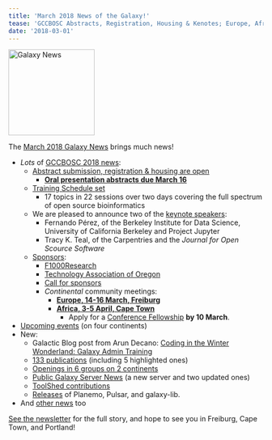 ```yaml
---
title: 'March 2018 News of the Galaxy!'
tease: 'GCCBOSC Abstracts, Registration, Housing & Kenotes; Europe, Africa, blog, pubs, servers, jobs, ...'
date: '2018-03-01'
---
```

[<img class="pull-right" src="/src/images/galaxy-logos/GalaxyNews.png" alt="Galaxy News" width="170" />](/src/galaxy-updates/2018-03/index.md>)

The [March 2018 Galaxy News](/src/galaxy-updates/2018-03/index.md) brings much news! 

* *Lots* of [GCCBOSC 2018 news](/src/galaxy-updates/2018-03/index.md#gccbosc-2018):
  * [Abstract submission, registration & housing are open](/src/galaxy-updates/2018-03/index.md#abstract-submission-registration-and-housing-are-open)
    * **[Oral presentation abstracts due March 16](https://easychair.org/conferences/?conf=gccbosc2018)**
  * [Training Schedule set](/src/galaxy-updates/2018-03/index.md#training-schedule-set)
    * 17 topics in 22 sessions over two days covering the full spectrum of open source bioinformatics
  * We are pleased to announce two of the [keynote speakers](http://localhost:8080/galaxy-updates/2018-03/#keynote-speakers):
    * Fernando Pérez, of the Berkeley Institute for Data Science, University of California Berkeley and Project Jupyter
    * Tracy K. Teal, of the Carpentries and the *Journal for Open Scource Software*
  * [Sponsors](/src/galaxy-updates/2018-03/index.md#gccbosc-2018-sponsors):
    * [F1000Research](/src/galaxy-updates/2018-03/index.md#f1000research)
    * [Technology Association of Oregon](/src/galaxy-updates/2018-03/index.md#technology-association-of-oregon)
    * [Call for sponsors](/src/galaxy-updates/2018-03/index.md#call-for-sponsors)
    * *Continental* community meetings:
      * [**Europe, 14-16 March, Freiburg**](/src/galaxy-updates/2018-03/index.md#elixir-galaxy-community-kickoff-and-meeting-march-freiburg)
      * [**Africa, 3-5 April, Cape Town**](/src/galaxy-updates/2018-03/index.md#galaxy-africa-3-5-april-cape-town)
        * Apply for a [Conference Fellowship](/src/galaxy-updates/2018-03/index.md#conference-fellowships) **by 10 March**.
* [Upcoming events](/src/galaxy-updates/2018-03/index.md#upcoming-events) (on four continents)
* New:
  * Galactic Blog post from Arun Decano: [Coding in the Winter Wonderland: Galaxy Admin Training](/src/galaxy-updates/2018-03/index.md#new-galactic-blog-entry-coding-in-the-winter-wonderland-galaxy-admin-training)
  * [133 publications](/src/galaxy-updates/2018-03/index.md#publications) (including 5 highlighted ones)
  * [Openings in 6 groups on 2 continents](/src/galaxy-updates/2018-03/index.md#whos-hiring)
  * [Public Galaxy Server News](/src/galaxy-updates/2018-03/index.md#public-galaxy-server-news) (a new server and two updated ones)
  * [ToolShed contributions](/src/galaxy-updates/2018-03/index.md#toolshed-contributions)
  * [Releases](/src/galaxy-updates/2018-03/index.md#releases) of Planemo, Pulsar, and galaxy-lib.
* And [other news](/src/galaxy-updates/2018-03/index.md#other-news) too

[See the newsletter](/src/galaxy-updates/2018-03/index.md) for the full story, and hope to see you in Freiburg, Cape Town, and Portland!
